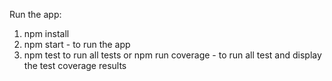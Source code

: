 Run the app: 
1) npm install
2) npm start - to run the app
3) npm test to run all tests or npm run coverage - to run all test and display the test coverage results
